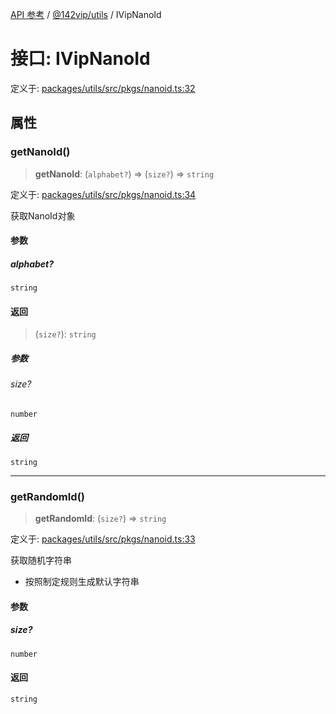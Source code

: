 [API 参考](../../../index.md) / [@142vip/utils](../index.md) / IVipNanoId

# 接口: IVipNanoId

定义于: [packages/utils/src/pkgs/nanoid.ts:32](https://github.com/142vip/core-x/blob/366c03709f86a3eb43798cad6f972465bd93322a/packages/utils/src/pkgs/nanoid.ts#L32)

## 属性

### getNanoId()

> **getNanoId**: (`alphabet?`) => (`size?`) => `string`

定义于: [packages/utils/src/pkgs/nanoid.ts:34](https://github.com/142vip/core-x/blob/366c03709f86a3eb43798cad6f972465bd93322a/packages/utils/src/pkgs/nanoid.ts#L34)

获取NanoId对象

#### 参数

##### alphabet?

`string`

#### 返回

> (`size?`): `string`

##### 参数

###### size?

`number`

##### 返回

`string`

***

### getRandomId()

> **getRandomId**: (`size?`) => `string`

定义于: [packages/utils/src/pkgs/nanoid.ts:33](https://github.com/142vip/core-x/blob/366c03709f86a3eb43798cad6f972465bd93322a/packages/utils/src/pkgs/nanoid.ts#L33)

获取随机字符串
- 按照制定规则生成默认字符串

#### 参数

##### size?

`number`

#### 返回

`string`
